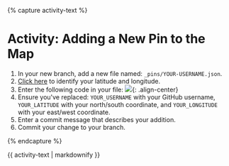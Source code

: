 {% capture activity-text %}
# Activity: Adding a New Pin to the Map

1. In your new branch, add a new file named: `_pins/YOUR-USERNAME.json`.
1. [Click here](http://mynasadata.larc.nasa.gov/latitudelongitude-finder/) to identify your latitude and longitude.
1. Enter the following code in your file:
![]({{site.baseurl}}/images/activity-content-intro.png){: .align-center}
1. Ensure you've replaced: `YOUR_USERNAME` with your GitHub username, `YOUR_LATITUDE` with your north/south coordinate, and `YOUR_LONGITUDE` with your east/west coordinate.
1. Enter a commit message that describes your addition.
1. Commit your change to your branch.


{% endcapture %}

<div class="notice--warning">
  {{ activity-text | markdownify }}
</div>
